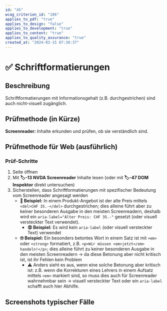 ```yaml
---
id: "45"
wcag_criterion_id: "106"
applies_to_pdf: "true"
applies_to_design: "false"
applies_to_development: "true"
applies_to_content: "true"
applies_to_quality_assurance: "true"
created_at: "2024-03-15 07:30:37"
---
```


# ✅ Schriftformatierungen

## Beschreibung

Schriftformatierungen mit Informationsgehalt (z.B. durchgestrichen) sind auch nicht-visuell zugänglich.

## Prüfmethode (in Kürze)

**Screenreader:** Inhalte erkunden und prüfen, ob sie verständlich sind.

## Prüfmethode für Web (ausführlich)

### Prüf-Schritte

1. Seite öffnen
1. Mit **🏷️-13 NVDA Screenreader** Inhalte lesen (oder mit **🏷️-47 DOM Inspektor** direkt untersuchen)
1. Sicherstellen, dass Schriftformatierungen mit spezifischer Bedeutung vom Screenreader angesagt werden
    - **🙂 Beispiel:** In einem Produkt-Angebot ist der alte Preis mittels `<del>CHF 35.-</del>` durchgestrichen; dies alleine führt aber zu keiner besonderen Ausgabe in den meisten Screenreadern, deshalb wird ein `aria-label="Alter Preis: CHF 35.-"` gesetzt (oder visuell versteckter Text verwendet).
        - **😡 Beispiel:** Es wird kein `aria-label` (oder visuell versteckter Text) verwendet
    - **🙄 Beispiel:** Ein besonders betontes Wort in einem Satz ist mit `<em>` oder `<strong>` formatiert, z.B. `<p>Wir müssen <em>jetzt</em> handeln!</p>`; dies alleine führt zu keiner besonderen Ausgabe in den meisten Screenreadern → da diese Betonung aber nicht kritisch ist, ist ihr Fehlen kein Problem
        - ⚠️ Anders sieht es aus, wenn eine solche Betonung aber kritisch ist: z.B. wenn die Korrekturen eines Lehrers in einem Aufsatz mittels `<em>` markiert sind, so muss dies auch für Screenreader wahrnehmbar sein → visuell versteckter Text oder ein `aria-label` schafft auch hier Abhilfe.

## Screenshots typischer Fälle

